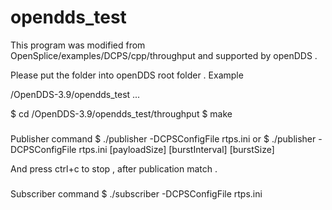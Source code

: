# opendds_test

This program was modified from OpenSplice/examples/DCPS/cpp/throughput and supported by openDDS .

Please put the folder into openDDS root folder .
Example 

/OpenDDS-3.9/opendds_test ...

$ cd /OpenDDS-3.9/opendds_test/throughput
$ make

###
Publisher command
$ ./publisher -DCPSConfigFile rtps.ini 
or
$ ./publisher -DCPSConfigFile rtps.ini [payloadSize] [burstInterval] [burstSize]

And press ctrl+c to stop , after publication match .

###
Subscriber command
$ ./subscriber -DCPSConfigFile rtps.ini
